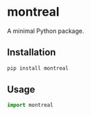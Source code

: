 # montreal

A minimal Python package.

## Installation

```bash
pip install montreal
```

## Usage

```python
import montreal
```
